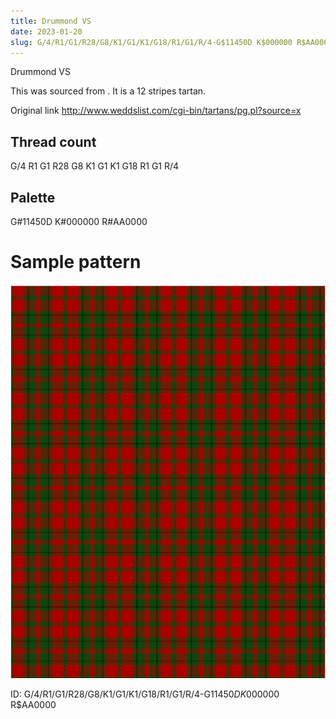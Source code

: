 ```yaml
---
title: Drummond VS
date: 2023-01-20
slug: G/4/R1/G1/R28/G8/K1/G1/K1/G18/R1/G1/R/4-G$11450D K$000000 R$AA0000
---
```

Drummond VS

This was sourced from <no value>.  It is a 12 stripes tartan.

Original link http://www.weddslist.com/cgi-bin/tartans/pg.pl?source=x

## Thread count
G/4 R1 G1 R28 G8 K1 G1 K1 G18 R1 G1 R/4

## Palette
G#11450D K#000000 R#AA0000

# Sample pattern

![Tartan detail](tartan.png "G/4 R1 G1 R28 G8 K1 G1 K1 G18 R1 G1 R/4 tartan")

ID: G/4/R1/G1/R28/G8/K1/G1/K1/G18/R1/G1/R/4-G$11450D K$000000 R$AA0000